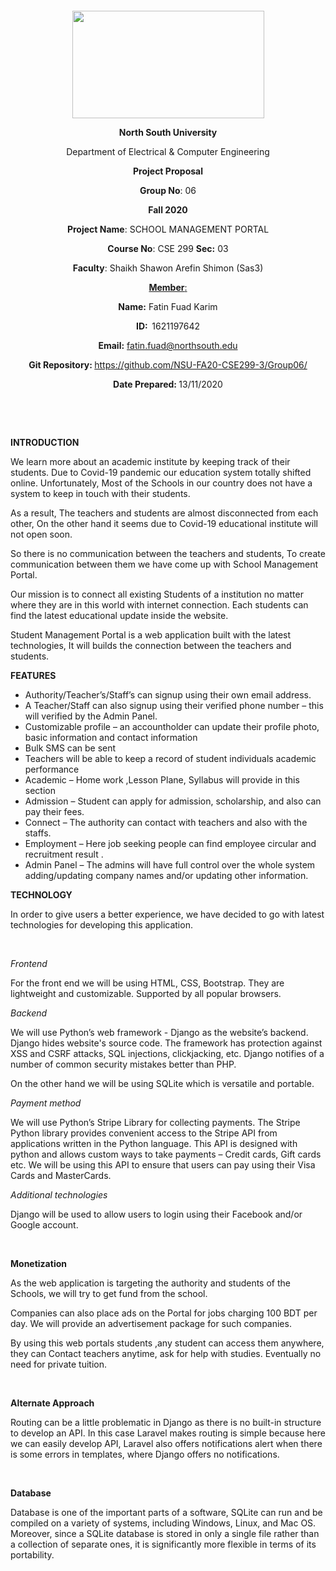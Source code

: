 <p style="text-align: center;">&nbsp;</p>
<p style="text-align: center;">&nbsp;</p>
<p align="center"><strong><img src="https://media.dhakatribune.com/uploads/2016/11/nsulogo.jpg" alt="" width="307" height="172" /></strong></p>
<p align="center"><strong>North South University</strong></p>
<p align="center">Department of Electrical &amp; Computer Engineering</p>
<p align="center"><strong>Project Proposal</strong></p>
<p align="center"><strong>Group No</strong>: 06</p>
<p align="center"><strong>Fall 2020</strong></p>
<p align="center"><strong>Project Name</strong>: SCHOOL MANAGEMENT PORTAL</p>
<p align="center"><strong>Course No</strong>: CSE 299 <strong>Sec</strong><strong>:</strong> 03</p>
<p align="center"><strong>Faculty</strong>: Shaikh Shawon Arefin Shimon (Sas3)</p>
<p align="center"><strong><u>Member</u></strong><u>:</u></p>
<p align="center"><strong>Name</strong><strong>:</strong> Fatin Fuad Karim</p>
<p align="center"><strong>ID</strong><strong>:&nbsp; </strong>1621197642</p>
<p align="center"><strong>Email</strong><strong>:</strong> <a href="mailto:">fatin.fuad@northsouth.edu</a></p>

<p align="center"><strong>Git Repository</strong><strong>: </strong><a href="https://github.com/NSU-FA20-CSE299-3/Group06">https://github.com/NSU-FA20-CSE299-3/Group06/</a></p>
<p align="center"><strong>Date Prepared</strong><strong>: </strong>13/11/2020</p>
<p><strong>&nbsp;</strong></p>
<p><strong>&nbsp;</strong></p>
<p><strong>INTRODUCTION</strong></p>
<p>
We learn more about an academic institute by keeping track of their students. Due to Covid-19 pandemic our education system totally shifted online. Unfortunately, Most of the Schools in our country does not have a system to keep in touch with their students.
<p>As a result, The teachers and students are almost disconnected from each other, On the other hand it seems due to Covid-19 educational institute will not open soon.</p>
<p>So there is no communication between the teachers and students, To create communication between them we have come up with School Management Portal.</p>
<p>Our mission is to connect all existing Students of a institution no matter where they are in this world with internet connection. Each students can find the latest educational update inside the website.</p>
<p>Student Management Portal is a web application built with the latest technologies, It will builds the connection between the teachers and students.
 </p>

<p><strong>FEATURES</strong></p>
<ul>
<li>Authority/Teacher’s/Staff’s can signup using their own email address.</li>
<li>A Teacher/Staff can also signup using their verified phone number – this will verified by the Admin Panel.</li>
<li>Customizable profile – an accountholder can update their profile photo, basic information and contact information</li>
<li>Bulk SMS can be sent</li>
<li>Teachers will be able to keep a record of student individuals academic performance</li>
<li>Academic –  Home work ,Lesson Plane, Syllabus will provide in this section</li>
<li>Admission – Student can apply for admission, scholarship, and also can pay their fees.</li>
<li>Connect – The authority can contact with teachers and also with the staffs.</li>
<li>Employment – Here job seeking people can find employee circular and                    recruitment result .</li>
<li>Admin Panel – The admins will have full control over the whole system adding/updating company names and/or updating other information.</li>
</ul>
<p><strong>TECHNOLOGY</strong></p>
<p>In order to give users a better experience, we have decided to go with latest technologies for developing this application.</p>
<p>&nbsp;</p>
<p><em>Frontend</em></p>
<p>For the front end we will be using HTML, CSS, Bootstrap. They are lightweight and customizable. Supported by all popular browsers.</p>
<p><em>Backend</em></p>
<p>We will use Python’s web framework - Django as the website’s backend. Django hides website's source code. The framework has protection against XSS and CSRF attacks, SQL injections, clickjacking, etc. Django notifies of a number of common security mistakes better than PHP.</p>
<p>On the other hand we will be using SQLite which is versatile and portable.</p>

<p><em>Payment method</em></p>
<p>We will use Python’s Stripe Library for collecting payments. The Stripe Python library provides convenient access to the Stripe API from applications written in the Python language. This API is designed with python and allows custom ways to take payments – Credit cards, Gift cards etc. We will be using this API to ensure that users can pay using their Visa Cards and MasterCards.</p>
<p><em>Additional technologies</em></p>
<p>Django will be used to allow users to login using their Facebook and/or Google account. </p>

<p>&nbsp;</p>
<p><strong>Monetization</strong></p>
<p>As the web application is targeting the authority and students of the Schools, we will try to get fund from the school.</p>
<p>Companies can also place ads on the Portal for jobs charging 100 BDT per day. We will provide an advertisement package for such companies.</p>
<p>By using this web portals students ,any student can access them anywhere, they can  Contact teachers anytime, ask for help with studies. Eventually no need for private tuition.</p>
<p>&nbsp;</p>
<p><strong>Alternate Approach</strong></p>
<p>Routing can be a little problematic in Django as there is no built-in structure to develop an API. In this case Laravel makes routing is simple because here we can easily develop API, Laravel also offers notifications alert when there is some errors in templates, where Django offers no notifications.</p>
<p>&nbsp;</p>
<p><strong>Database</strong></p>
<p>Database is one of the important parts of a software, SQLite can run and be compiled on a variety of systems, including Windows, Linux, and Mac OS. Moreover, since a SQLite database is stored in only a single file rather than a collection of separate ones, it is significantly more flexible in terms of its portability.</p>
